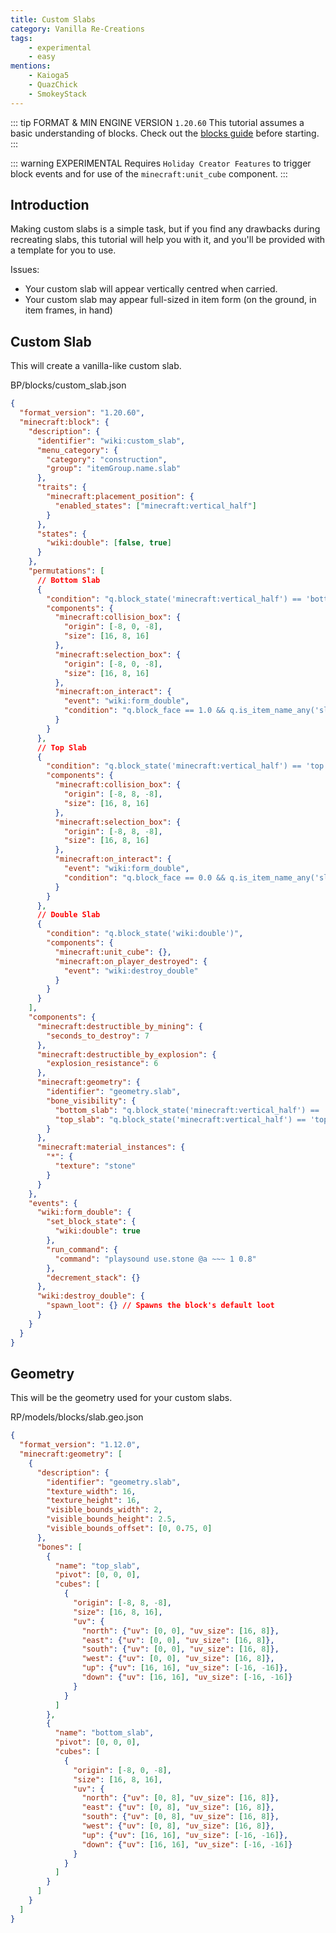 ```yaml
---
title: Custom Slabs
category: Vanilla Re-Creations
tags:
    - experimental
    - easy
mentions:
    - Kaioga5
    - QuazChick
    - SmokeyStack
---
```


::: tip FORMAT & MIN ENGINE VERSION `1.20.60`
This tutorial assumes a basic understanding of blocks.
Check out the [blocks guide](/blocks/blocks-intro) before starting.
:::

::: warning EXPERIMENTAL
Requires `Holiday Creator Features` to trigger block events and for use of the `minecraft:unit_cube` component.
:::

## Introduction
Making custom slabs is a simple task, but if you find any drawbacks during recreating slabs, this tutorial will help you with it, and you'll be provided with a template for you to use.

Issues:
- Your custom slab will appear vertically centred when carried.
- Your custom slab may appear full-sized in item form (on the ground, in item frames, in hand)

## Custom Slab
This will create a vanilla-like custom slab.

<CodeHeader>BP/blocks/custom_slab.json</CodeHeader>

```json
{
  "format_version": "1.20.60",
  "minecraft:block": {
    "description": {
      "identifier": "wiki:custom_slab",
      "menu_category": {
        "category": "construction",
        "group": "itemGroup.name.slab"
      },
      "traits": {
        "minecraft:placement_position": {
          "enabled_states": ["minecraft:vertical_half"]
        }
      },
      "states": {
        "wiki:double": [false, true]
      }
    },
    "permutations": [
      // Bottom Slab
      {
        "condition": "q.block_state('minecraft:vertical_half') == 'bottom' && !q.block_state('wiki:double')",
        "components": {
          "minecraft:collision_box": {
            "origin": [-8, 0, -8],
            "size": [16, 8, 16]
          },
          "minecraft:selection_box": {
            "origin": [-8, 0, -8],
            "size": [16, 8, 16]
          },
          "minecraft:on_interact": {
            "event": "wiki:form_double",
            "condition": "q.block_face == 1.0 && q.is_item_name_any('slot.weapon.mainhand', 'wiki:custom_slab')"
          }
        }
      },
      // Top Slab
      {
        "condition": "q.block_state('minecraft:vertical_half') == 'top' && !q.block_state('wiki:double')",
        "components": {
          "minecraft:collision_box": {
            "origin": [-8, 8, -8],
            "size": [16, 8, 16]
          },
          "minecraft:selection_box": {
            "origin": [-8, 8, -8],
            "size": [16, 8, 16]
          },
          "minecraft:on_interact": {
            "event": "wiki:form_double",
            "condition": "q.block_face == 0.0 && q.is_item_name_any('slot.weapon.mainhand', 'wiki:custom_slab')"
          }
        }
      },
      // Double Slab
      {
        "condition": "q.block_state('wiki:double')",
        "components": {
          "minecraft:unit_cube": {},
          "minecraft:on_player_destroyed": {
            "event": "wiki:destroy_double"
          }
        }
      }
    ],
    "components": {
      "minecraft:destructible_by_mining": {
        "seconds_to_destroy": 7
      },
      "minecraft:destructible_by_explosion": {
        "explosion_resistance": 6
      },
      "minecraft:geometry": {
        "identifier": "geometry.slab",
        "bone_visibility": {
          "bottom_slab": "q.block_state('minecraft:vertical_half') == 'bottom'",
          "top_slab": "q.block_state('minecraft:vertical_half') == 'top'"
        }
      },
      "minecraft:material_instances": {
        "*": {
          "texture": "stone"
        }
      }
    },
    "events": {
      "wiki:form_double": {
        "set_block_state": {
          "wiki:double": true
        },
        "run_command": {
          "command": "playsound use.stone @a ~~~ 1 0.8"
        },
        "decrement_stack": {}
      },
      "wiki:destroy_double": {
        "spawn_loot": {} // Spawns the block's default loot
      }
    }
  }
}
```

## Geometry
This will be the geometry used for your custom slabs.

<Spoiler title="Geometry JSON">
  
<CodeHeader>RP/models/blocks/slab.geo.json</CodeHeader>

```json
{
  "format_version": "1.12.0",
  "minecraft:geometry": [
    {
      "description": {
        "identifier": "geometry.slab",
        "texture_width": 16,
        "texture_height": 16,
        "visible_bounds_width": 2,
        "visible_bounds_height": 2.5,
        "visible_bounds_offset": [0, 0.75, 0]
      },
      "bones": [
        {
          "name": "top_slab",
          "pivot": [0, 0, 0],
          "cubes": [
            {
              "origin": [-8, 8, -8],
              "size": [16, 8, 16],
              "uv": {
                "north": {"uv": [0, 0], "uv_size": [16, 8]},
                "east": {"uv": [0, 0], "uv_size": [16, 8]},
                "south": {"uv": [0, 0], "uv_size": [16, 8]},
                "west": {"uv": [0, 0], "uv_size": [16, 8]},
                "up": {"uv": [16, 16], "uv_size": [-16, -16]},
                "down": {"uv": [16, 16], "uv_size": [-16, -16]}
              }
            }
          ]
        },
        {
          "name": "bottom_slab",
          "pivot": [0, 0, 0],
          "cubes": [
            {
              "origin": [-8, 0, -8],
              "size": [16, 8, 16],
              "uv": {
                "north": {"uv": [0, 8], "uv_size": [16, 8]},
                "east": {"uv": [0, 8], "uv_size": [16, 8]},
                "south": {"uv": [0, 8], "uv_size": [16, 8]},
                "west": {"uv": [0, 8], "uv_size": [16, 8]},
                "up": {"uv": [16, 16], "uv_size": [-16, -16]},
                "down": {"uv": [16, 16], "uv_size": [-16, -16]}
              }
            }
          ]
        }
      ]
    }
  ]
}
```

</Spoiler>
